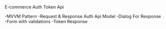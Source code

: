 E-commerce Auth Token Api

-MVVM Pattern 
-Request & Response Auth Api Model
-Dialog For Response
-Form with validations 
-Token Response 
